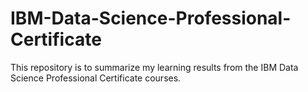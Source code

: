 # IBM-Data-Science-Professional-Certificate
This repository is to summarize my learning results from the IBM Data Science Professional Certificate courses.
